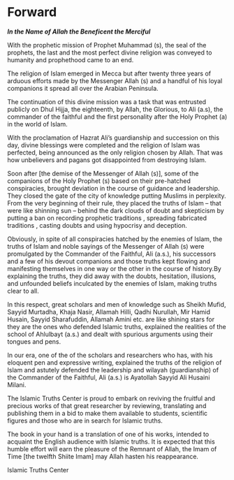 Forward
=======

***In the Name of Allah the Beneficent the Merciful***

With the prophetic mission of Prophet Muhammad (s), the seal of the
prophets, the last and the most perfect divine religion was conveyed to
humanity and prophethood came to an end.

The religion of Islam emerged in Mecca but after twenty three years of
arduous efforts made by the Messenger Allah (s) and a handful of his
loyal companions it spread all over the Arabian Peninsula.

The continuation of this divine mission was a task that was entrusted
publicly on Dhul Hijja, the eighteenth, by Allah, the Glorious, to Ali
(a.s), the commander of the faithful and the first personality after the
Holy Prophet (a) in the world of Islam.

With the proclamation of Hazrat Ali’s guardianship and succession on
this day, divine blessings were completed and the religion of Islam was
perfected, being announced as the only religion chosen by Allah. That
was how unbelievers and pagans got disappointed from destroying Islam.

Soon after [the demise of the Messenger of Allah (s)], some of the
companions of the Holy Prophet (s) based on their pre-hatched
conspiracies, brought deviation in the course of guidance and
leadership. They closed the gate of the city of knowledge putting
Muslims in perplexity. From the very beginning of their rule, they
placed the truths of Islam – that were like shinning sun – behind the
dark clouds of doubt and skepticism by putting a ban on recording
prophetic traditions , spreading fabricated traditions , casting doubts
and using hypocrisy and deception.

Obviously, in spite of all conspiracies hatched by the enemies of Islam,
the truths of Islam and noble sayings of the Messenger of Allah (s) were
promulgated by the Commander of the Faithful, Ali (a.s.), his successors
and a few of his devout companions and those truths kept flowing and
manifesting themselves in one way or the other in the course of
history.By explaining the truths, they did away with the doubts,
hesitation, illusions, and unfounded beliefs inculcated by the enemies
of Islam, making truths clear to all.

In this respect, great scholars and men of knowledge such as Sheikh
Mufid, Sayyid Murtadha, Khaja Nasir, Allamah Hilli, Qadhi Nurullah, Mir
Hamid Husain, Sayyid Sharafuddin, Allamah Amini etc. are like shining
stars for they are the ones who defended Islamic truths, explained the
realities of the school of Ahlulbayt (a.s.) and dealt with spurious
arguments using their tongues and pens.

In our era, one of the of the scholars and researchers who has, with his
eloquent pen and expressive writing, explained the truths of the
religion of Islam and astutely defended the leadership and wilayah
(guardianship) of the Commander of the Faithful, Ali (a.s.) is Ayatollah
Sayyid Ali Husaini Milani.

The Islamic Truths Center is proud to embark on reviving the fruitful
and precious works of that great researcher by reviewing, translating
and publishing them in a bid to make them available to students,
scientific figures and those who are in search for Islamic truths.

The book in your hand is a translation of one of his works, intended to
acquaint the English audience with Islamic truths. It is expected that
this humble effort will earn the pleasure of the Remnant of Allah, the
Imam of Time [the twelfth Shiite Imam] may Allah hasten his
reappearance.

Islamic Truths Center


